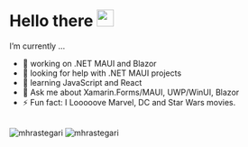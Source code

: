 <h1>
    Hello there
    <img src="https://media.tenor.com/3zYTjSu1N9AAAAAi/kenobi-pog.gif" width="30px" height="30px" />
</h1>

 I’m currently ...
- 🔭 working on .NET MAUI and Blazor
- 🤔 looking for help with .NET MAUI projects
- 🌱 learning JavaScript and React
- 💬 Ask me about Xamarin.Forms/MAUI, UWP/WinUI, Blazor 
- ⚡ Fun fact: I Looooove Marvel, DC and Star Wars movies.
<br/>

<img src="https://github-readme-stats.vercel.app/api/top-langs/?username=mhrastegari&layout=compact&theme=bear&hide_border=true" alt="mhrastegari" />
<img src="https://github-readme-stats.vercel.app/api?username=mhrastegari&layout=compact&theme=bear&hide_border=true&show_icons=true&count_private=true&include_all_commits=true" alt="mhrastegari" />

